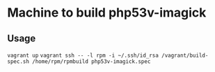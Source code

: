 Machine to build php53v-imagick
========


Usage
-------
`vagrant up`
`vagrant ssh -- -l rpm -i ~/.ssh/id_rsa /vagrant/build-spec.sh /home/rpm/rpmbuild php53v-imagick.spec`
